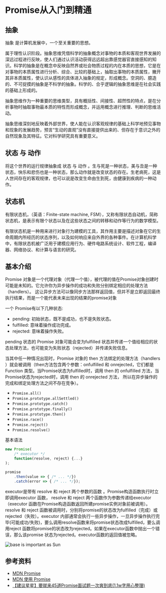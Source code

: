 # Promise从入门到精通

## 抽象

抽象 是计算机发展中，一个至关重要的思想。

属于理性认识阶段。抽象思维凭借科学的抽象概念对事物的本质和客观世界发展的深远过程进行反映，使人们通过认识活动获得远远超出靠感觉器官直接感知的知识。科学的抽象是在概念中反映自然界或社会物质过程的内在本质的思想，它是在对事物的本质属性进行分析、综合、比较的基础上，抽取出事物的本质属性，撇开其非本质属性，使认识从感性的具体进入抽象的规定，形成概念。空洞的、臆造的、不可捉摸的抽象是不科学的抽象。科学的、合乎逻辑的抽象思维是在社会实践的基础上形成的。

抽象思维作为一种重要的思维类型，具有概括性、间接性、超然性的特点，是在分析事物时抽取事物最本质的特性而形成概念，并运用概念进行推理、判断的思维活动。

抽象思维深刻地反映着外部世界，使人能在认识客观规律的基础上科学地预见事物和现象的发展趋势，预言“生动的直观”没有直接提供出来的、但存在于意识之外的自然现象及其特征。它对科学研究具有重要意义。

## 状态 与 动作

将这个世界的运行规律抽象成 状态 与 动作 。生与死是一种状态，美与丑是一种状态，快乐和悲伤也是一种状态，那么动作就是改变状态的存在。生老病死，这是人世间存在的客观规律，也可以说是改变生命由生到死，由健康到疾病的一种动作。

## 状态机

有限状态机，（英语：Finite-state machine, FSM），又称有限状态自动机，简称状态机，是表示有限个状态以及在这些状态之间的转移和动作等行为的数学模型。

有限状态机是一种用来进行对象行为建模的工具，其作用主要是描述对象在它的生命周期内所经历的状态序列，以及如何响应来自外界的各种事件。在计算机科学中，有限状态机被广泛用于建模应用行为、硬件电路系统设计、软件工程，编译器、网络协议、和计算与语言的研究。


## 基本介绍

Promise 对象是一个代理对象（代理一个值），被代理的值在Promise对象创建时可能是未知的。它允许你为异步操作的成功和失败分别绑定相应的处理方法（handlers）。 这让异步方法可以像同步方法那样返回值，但并不是立即返回最终执行结果，而是一个能代表未来出现的结果的promise对象

一个 Promise有以下几种状态:

* pending: 初始状态，既不是成功，也不是失败状态。
* fulfilled: 意味着操作成功完成。
* rejected: 意味着操作失败。

pending 状态的 Promise 对象可能会变为fulfilled 状态并传递一个值给相应的状态处理方法，也可能变为失败状态（rejected）并传递失败信息。

当其中任一种情况出现时，Promise 对象的 then 方法绑定的处理方法（handlers ）就会被调用（then方法包含两个参数：onfulfilled 和 onrejected，它们都是 Function 类型。当Promise状态为fulfilled时，调用 then 的 onfulfilled 方法，当Promise状态为rejected时，调用 then 的 onrejected 方法， 所以在异步操作的完成和绑定处理方法之间不存在竞争）。

* `Promise.all()`
* `Promise.prototype.allSettled()`
* `Promise.prototype.catch()`
* `Promise.prototype.finally()`
* `Promise.prototype.then()`
* `Promise.race()`
* `Promise.reject()`
* `Promise.resolve()`

基本语法

``` js
new Promise(
    /* executor */
    function(resolve, reject) {...}
);

promise
    .then(value => { /* ... */})
    .catch(error => { /* ... */});
```

executor是带有 resolve 和 reject 两个参数的函数 。Promise构造函数执行时立即调用executor 函数， resolve 和 reject 两个函数作为参数传递给executor（executor 函数在Promise构造函数返回所建promise实例对象前被调用）。resolve 和 reject 函数被调用时，分别将promise的状态改为fulfilled（完成）或rejected（失败）。executor 内部通常会执行一些异步操作，一旦异步操作执行完毕(可能成功/失败)，要么调用resolve函数来将promise状态改成fulfilled，要么调用reject 函数将promise的状态改为rejected。如果在executor函数中抛出一个错误，那么该promise 状态为rejected。executor函数的返回值被忽略。

![base is important as Sun](https://mdn.mozillademos.org/files/8633/promises.png "galaxy.jpg")

## 参考资料

* [MDN Promise][1]
* [MDN 使用 Promise][2]
* [【建议星星】要就来45道Promise面试题一次爽到底(1.1w字用心整理)][3]

[1]: https://developer.mozilla.org/zh-CN/docs/Web/JavaScript/Reference/Global_Objects/Promise
[2]: https://developer.mozilla.org/zh-CN/docs/Web/JavaScript/Guide/Using_promises
[3]: https://juejin.im/post/6844904077537574919
